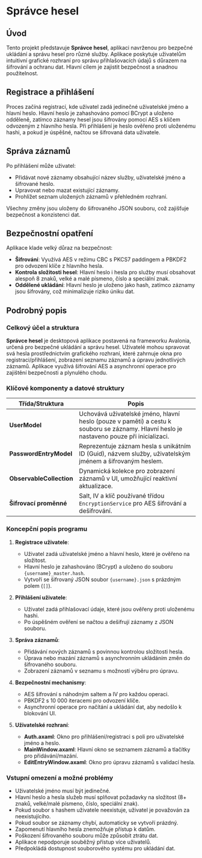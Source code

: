 # Správce hesel

## Úvod

Tento projekt představuje **Správce hesel**, aplikaci navrženou pro bezpečné ukládání a správu hesel pro různé služby. Aplikace poskytuje uživatelům intuitivní grafické rozhraní pro správu přihlašovacích údajů s důrazem na šifrování a ochranu dat. Hlavní cílem je zajistit bezpečnost a snadnou použitelnost.

## **Registrace a přihlášení**

Proces začíná registrací, kde uživatel zadá jedinečné uživatelské jméno a hlavní heslo. Hlavní heslo je zahashováno pomocí BCrypt a uloženo odděleně, zatímco záznamy hesel jsou šifrovány pomocí AES s klíčem odvozeným z hlavního hesla. Při přihlášení je heslo ověřeno proti uloženému hashi, a pokud je úspěšné, načtou se šifrovaná data uživatele.

## Správa záznamů

Po přihlášení může uživatel:

- Přidávat nové záznamy obsahující název služby, uživatelské jméno a šifrované heslo.
- Upravovat nebo mazat existující záznamy.
- Prohlížet seznam uložených záznamů v přehledném rozhraní.

Všechny změny jsou uloženy do šifrovaného JSON souboru, což zajišťuje bezpečnost a konzistenci dat.

## Bezpečnostní opatření

Aplikace klade velký důraz na bezpečnost:

- **Šifrování**: Využívá AES v režimu CBC s PKCS7 paddingem a PBKDF2 pro odvození klíče z hlavního hesla.
- **Kontrola složitosti hesel**: Hlavní heslo i hesla pro služby musí obsahovat alespoň 8 znaků, velké a malé písmeno, číslo a speciální znak.
- **Oddělené ukládání**: Hlavní heslo je uloženo jako hash, zatímco záznamy jsou šifrovány, což minimalizuje riziko úniku dat.

## Podrobný popis

### Celkový účel a struktura

**Správce hesel** je desktopová aplikace postavená na frameworku Avalonia, určená pro bezpečné ukládání a správu hesel. Uživatelé mohou spravovat svá hesla prostřednictvím grafického rozhraní, které zahrnuje okna pro registraci/přihlášení, zobrazení seznamu záznamů a úpravu jednotlivých záznamů. Aplikace využívá šifrování AES a asynchronní operace pro zajištění bezpečnosti a plynulého chodu.

### Klíčové komponenty a datové struktury

| **Třída/Struktura** | **Popis** |
| --- | --- |
| **UserModel** | Uchovává uživatelské jméno, hlavní heslo (pouze v paměti) a cestu k souboru se záznamy. Hlavní heslo je nastaveno pouze při inicializaci. |
| **PasswordEntryModel** | Reprezentuje záznam hesla s unikátním ID (Guid), názvem služby, uživatelským jménem a šifrovaným heslem. |
| **ObservableCollection** | Dynamická kolekce pro zobrazení záznamů v UI, umožňující reaktivní aktualizace. |
| **Šifrovací proměnné** | Salt, IV a klíč používané třídou `EncryptionService` pro AES šifrování a dešifrování. |

### Koncepční popis programu

1. **Registrace uživatele**:

   - Uživatel zadá uživatelské jméno a hlavní heslo, které je ověřeno na složitost.
   - Hlavní heslo je zahashováno (BCrypt) a uloženo do souboru `{username}_master.hash`.
   - Vytvoří se šifrovaný JSON soubor `{username}.json` s prázdným polem (`[]`).

2. **Přihlášení uživatele**:

   - Uživatel zadá přihlašovací údaje, které jsou ověřeny proti uloženému hashi.
   - Po úspěšném ověření se načtou a dešifrují záznamy z JSON souboru.

3. **Správa záznamů**:

   - Přidávání nových záznamů s povinnou kontrolou složitosti hesla.
   - Úprava nebo mazání záznamů s asynchronním ukládáním změn do šifrovaného souboru.
   - Zobrazení záznamů v seznamu s možností výběru pro úpravu.

4. **Bezpečnostní mechanismy**:

   - AES šifrování s náhodným saltem a IV pro každou operaci.
   - PBKDF2 s 10 000 iteracemi pro odvození klíče.
   - Asynchronní operace pro načítání a ukládání dat, aby nedošlo k blokování UI.

5. **Uživatelské rozhraní**:

   - **Auth.axaml**: Okno pro přihlášení/registraci s poli pro uživatelské jméno a heslo.
   - **MainWindow.axaml**: Hlavní okno se seznamem záznamů a tlačítky pro přidávání/mazání.
   - **EditEntryWindow.axaml**: Okno pro úpravu záznamů s validací hesla.

### Vstupní omezení a možné problémy

- Uživatelské jméno musí být jedinečné.
- Hlavní heslo a hesla služeb musí splňovat požadavky na složitost (8+ znaků, velké/malé písmeno, číslo, speciální znak).
- Pokud soubor s hashem uživatele neexistuje, uživatel je považován za neexistujícího.
- Pokud soubor se záznamy chybí, automaticky se vytvoří prázdný.
- Zapomenutí hlavního hesla znemožňuje přístup k datům.
- Poškození šifrovaného souboru může způsobit ztrátu dat.
- Aplikace nepodporuje souběžný přístup více uživatelů.
- Předpokládá dostupnost souborového systému pro ukládání dat.



